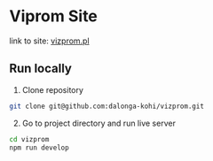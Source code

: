 # Viprom Site
link to site: [vizprom.pl](https://vizprom.pl)

## Run locally
1. Clone repository
```bash
git clone git@github.com:dalonga-kohi/vizprom.git
```
2. Go to project directory and run live server
```bash
cd vizprom
npm run develop
```
